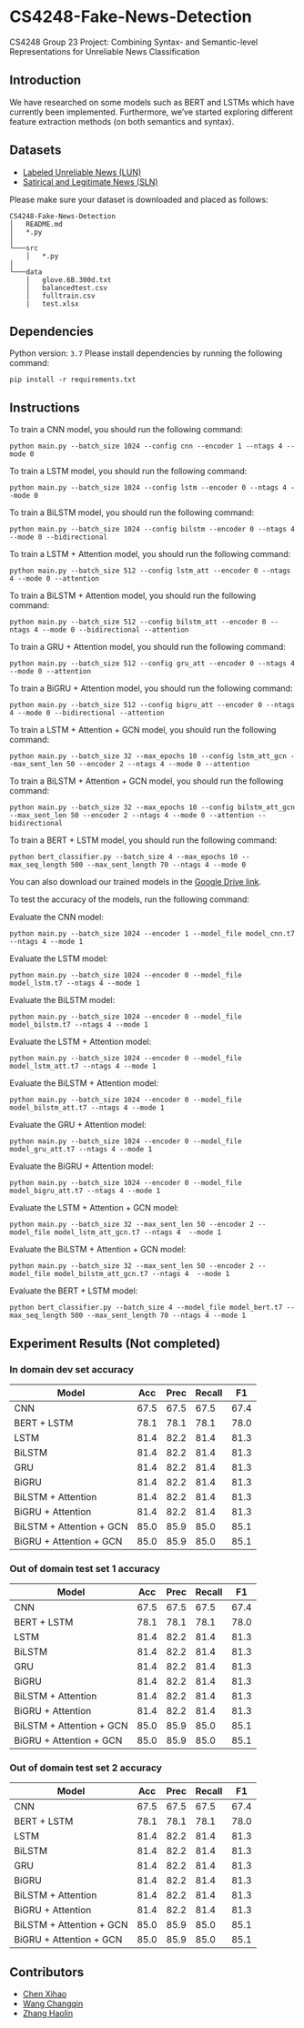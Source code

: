 # CS4248-Fake-News-Detection

CS4248 Group 23 Project: Combining Syntax- and Semantic-level Representations for Unreliable News Classification

## Introduction

We have researched on some models such as BERT and LSTMs which have currently been implemented. Furthermore, we’ve started exploring different feature extraction methods (on both semantics and syntax).


## Datasets

- [Labeled Unreliable News (LUN)](https://github.com/BUPT-GAMMA/CompareNet_FakeNewsDetection/releases/tag/dataset)
- [Satirical and Legitimate News (SLN)](http://victoriarubin.fims.uwo.ca/news-verification/data-to-go/)

Please make sure your dataset is downloaded and placed as follows:
```
CS4248-Fake-News-Detection
│   README.md
│   *.py
│   
└───src
    │   *.py
│   
└───data
    │   glove.6B.300d.txt
    │   balancedtest.csv
    │   fulltrain.csv
    |   test.xlsx
```

## Dependencies
Python version: `3.7`
Please install dependencies by running the following command:
```
pip install -r requirements.txt
```

## Instructions
To train a CNN model, you should run the following command:
```
python main.py --batch_size 1024 --config cnn --encoder 1 --ntags 4 --mode 0
```

To train a LSTM model, you should run the following command:
```
python main.py --batch_size 1024 --config lstm --encoder 0 --ntags 4 --mode 0
```

To train a BiLSTM model, you should run the following command:
```
python main.py --batch_size 1024 --config bilstm --encoder 0 --ntags 4 --mode 0 --bidirectional
```

To train a LSTM + Attention model, you should run the following command:
```
python main.py --batch_size 512 --config lstm_att --encoder 0 --ntags 4 --mode 0 --attention
```

To train a BiLSTM + Attention model, you should run the following command:
```
python main.py --batch_size 512 --config bilstm_att --encoder 0 --ntags 4 --mode 0 --bidirectional --attention
```

To train a GRU + Attention model, you should run the following command:
```
python main.py --batch_size 512 --config gru_att --encoder 0 --ntags 4 --mode 0 --attention
```

To train a BiGRU + Attention model, you should run the following command:
```
python main.py --batch_size 512 --config bigru_att --encoder 0 --ntags 4 --mode 0 --bidirectional --attention
```

To train a LSTM + Attention + GCN model, you should run the following command:
```
python main.py --batch_size 32 --max_epochs 10 --config lstm_att_gcn --max_sent_len 50 --encoder 2 --ntags 4 --mode 0 --attention
```

To train a BiLSTM + Attention + GCN model, you should run the following command:
```
python main.py --batch_size 32 --max_epochs 10 --config bilstm_att_gcn --max_sent_len 50 --encoder 2 --ntags 4 --mode 0 --attention --bidirectional
```

To train a BERT + LSTM model, you should run the following command:
```
python bert_classifier.py --batch_size 4 --max_epochs 10 --max_seq_length 500 --max_sent_length 70 --ntags 4 --mode 0
```

You can also download our trained models in the [Google Drive link](https://drive.google.com/drive/folders/12kBrRDdM08Hp4YCxjLcYCZjjuUiiyCx4?usp=sharing).

To test the accuracy of the models, run the following command:

Evaluate the CNN model:
```
python main.py --batch_size 1024 --encoder 1 --model_file model_cnn.t7 --ntags 4 --mode 1
```

Evaluate the LSTM model:
```
python main.py --batch_size 1024 --encoder 0 --model_file model_lstm.t7 --ntags 4 --mode 1
```

Evaluate the BiLSTM model:
```
python main.py --batch_size 1024 --encoder 0 --model_file model_bilstm.t7 --ntags 4 --mode 1
```

Evaluate the LSTM + Attention model:
```
python main.py --batch_size 1024 --encoder 0 --model_file model_lstm_att.t7 --ntags 4 --mode 1
```

Evaluate the BiLSTM + Attention model:
```
python main.py --batch_size 1024 --encoder 0 --model_file model_bilstm_att.t7 --ntags 4 --mode 1
```

Evaluate the GRU + Attention model:
```
python main.py --batch_size 1024 --encoder 0 --model_file model_gru_att.t7 --ntags 4 --mode 1
```

Evaluate the BiGRU + Attention model:
```
python main.py --batch_size 1024 --encoder 0 --model_file model_bigru_att.t7 --ntags 4 --mode 1
```

Evaluate the LSTM + Attention + GCN model:
```
python main.py --batch_size 32 --max_sent_len 50 --encoder 2 --model_file model_lstm_att_gcn.t7 --ntags 4  --mode 1
```

Evaluate the BiLSTM + Attention + GCN model:
```
python main.py --batch_size 32 --max_sent_len 50 --encoder 2 --model_file model_bilstm_att_gcn.t7 --ntags 4  --mode 1
```

Evaluate the BERT + LSTM model:
```
python bert_classifier.py --batch_size 4 --model_file model_bert.t7 --max_seq_length 500 --max_sent_length 70 --ntags 4 --mode 1
```


## Experiment Results (Not completed)

### In domain dev set accuracy
| Model                    | Acc  | Prec | Recall | F1   |
|--------------------------|------|------|--------|------|
| CNN                      | 67.5 | 67.5 | 67.5   | 67.4 |
| BERT + LSTM              | 78.1 | 78.1 | 78.1   | 78.0 |
| LSTM                     | 81.4 | 82.2 | 81.4   | 81.3 |
| BiLSTM                   | 81.4 | 82.2 | 81.4   | 81.3 |
| GRU                      | 81.4 | 82.2 | 81.4   | 81.3 |
| BiGRU                    | 81.4 | 82.2 | 81.4   | 81.3 |
| BiLSTM + Attention       | 81.4 | 82.2 | 81.4   | 81.3 |
| BiGRU + Attention        | 81.4 | 82.2 | 81.4   | 81.3 |
| BiLSTM + Attention + GCN | 85.0 | 85.9 | 85.0   | 85.1 |
| BiGRU + Attention + GCN  | 85.0 | 85.9 | 85.0   | 85.1 |

### Out of domain test set 1 accuracy
| Model                    | Acc  | Prec | Recall | F1   |
|--------------------------|------|------|--------|------|
| CNN                      | 67.5 | 67.5 | 67.5   | 67.4 |
| BERT + LSTM              | 78.1 | 78.1 | 78.1   | 78.0 |
| LSTM                     | 81.4 | 82.2 | 81.4   | 81.3 |
| BiLSTM                   | 81.4 | 82.2 | 81.4   | 81.3 |
| GRU                      | 81.4 | 82.2 | 81.4   | 81.3 |
| BiGRU                    | 81.4 | 82.2 | 81.4   | 81.3 |
| BiLSTM + Attention       | 81.4 | 82.2 | 81.4   | 81.3 |
| BiGRU + Attention        | 81.4 | 82.2 | 81.4   | 81.3 |
| BiLSTM + Attention + GCN | 85.0 | 85.9 | 85.0   | 85.1 |
| BiGRU + Attention + GCN  | 85.0 | 85.9 | 85.0   | 85.1 |

### Out of domain test set 2 accuracy
| Model                    | Acc  | Prec | Recall | F1   |
|--------------------------|------|------|--------|------|
| CNN                      | 67.5 | 67.5 | 67.5   | 67.4 |
| BERT + LSTM              | 78.1 | 78.1 | 78.1   | 78.0 |
| LSTM                     | 81.4 | 82.2 | 81.4   | 81.3 |
| BiLSTM                   | 81.4 | 82.2 | 81.4   | 81.3 |
| GRU                      | 81.4 | 82.2 | 81.4   | 81.3 |
| BiGRU                    | 81.4 | 82.2 | 81.4   | 81.3 |
| BiLSTM + Attention       | 81.4 | 82.2 | 81.4   | 81.3 |
| BiGRU + Attention        | 81.4 | 82.2 | 81.4   | 81.3 |
| BiLSTM + Attention + GCN | 85.0 | 85.9 | 85.0   | 85.1 |
| BiGRU + Attention + GCN  | 85.0 | 85.9 | 85.0   | 85.1 |

## Contributors

- [Chen Xihao](https://github.com/howtoosee)
- [Wang Changqin](https://github.com/archiewang0716)
- [Zhang Haolin](https://github.com/A0236053M)
